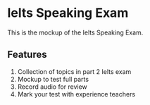 # Ielts Speaking Exam
This is the mockup of the Ielts Speaking Exam.

## Features
1. Collection of topics in part 2 Ielts exam
2. Mockup to test full parts
3. Record audio for review
4. Mark your test with experience teachers
